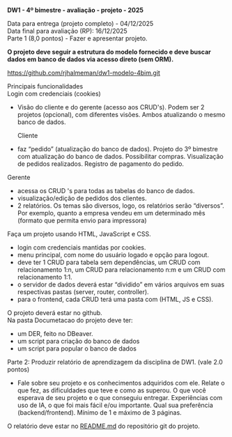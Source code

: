 **DW1 \- 4º bimestre \- avaliação \- projeto \- 2025**

Data para entrega (projeto completo) \- 04/12/2025  
Data final para avaliação (RP): 16/12/2025  
Parte 1 (8,0 pontos) \- Fazer e apresentar projeto.

**O projeto deve seguir a estrutura do modelo fornecido e deve buscar dados em banco de dados via acesso direto (sem ORM).**

https://github.com/rjhalmeman/dw1-modelo-4bim.git


Principais funcionalidades  
	Login com credenciais (cookies)

- Visão do cliente e do gerente (acesso aos CRUD's). Podem ser 2 projetos (opcional), com diferentes visões. Ambos atualizando o mesmo banco de dados.

	Cliente

- faz “pedido” (atualização do banco de dados). Projeto do 3º bimestre com atualização do banco de dados. Possibilitar compras. Visualização de pedidos realizados. Registro de pagamento do pedido.

Gerente

- acessa os CRUD 's para todas as tabelas do banco de dados.  
- visualização/edição de pedidos dos clientes.  
- 2 relatórios. Os temas são diversos, logo, os relatórios serão “diversos”. Por exemplo, quanto a empresa vendeu em um determinado mês (formato que permita envio para impressora)

Faça um projeto usando HTML, JavaScript e CSS.

- login com credenciais mantidas por cookies.   
- menu principal, com nome do usuário logado e opção para logout.  
- deve ter 1 CRUD para tabela sem dependências, um CRUD com relacionamento 1:n, um CRUD para relacionamento n:m e um CRUD com relacionamento 1:1.  
- o servidor de dados deverá estar “dividido” em vários arquivos em suas respectivas pastas (server, router, controller).  
- para o frontend, cada CRUD terá uma pasta com (HTML, JS e CSS).

O projeto deverá estar no github.  
Na pasta Documetacao do projeto deve ter:

- um DER, feito no DBeaver.  
- um script para criação do banco de dados  
- um script para popular o banco de dados

Parte 2: Produzir relatório de aprendizagem da disciplina de DW1. (vale 2.0  pontos)

- Fale sobre seu projeto e os conhecimentos adquiridos com ele. Relate o que fez, as dificuldades que teve e como as superou. O que você esperava de seu projeto e o que conseguiu entregar. Experiências com uso de IA, o que foi mais fácil e/ou importante. Qual sua preferência (backend/frontend). Mínimo de 1 e máximo de 3 páginas.

O relatório deve estar no [README.md](http://README.md) do repositório git do projeto.  
